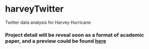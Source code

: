 # harveyTwitter

Twitter data analysis for Harvey Hurricane

### Project detail will be reveal soon as a format of academic paper, and a preview could be found [here](demoResult.pdf)
